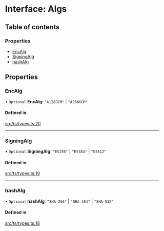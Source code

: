 # Interface: Algs

## Table of contents

### Properties

- [EncAlg](Algs.md#encalg)
- [SigningAlg](Algs.md#signingalg)
- [hashAlg](Algs.md#hashalg)

## Properties

### EncAlg

• `Optional` **EncAlg**: ``"A128GCM"`` \| ``"A256GCM"``

#### Defined in

[src/ts/types.ts:20](https://gitlab.com/i3-market/code/wp3/t3.2/conflict-resolution/non-repudiation-library/-/blob/31fe7d0/src/ts/types.ts#L20)

___

### SigningAlg

• `Optional` **SigningAlg**: ``"ES256"`` \| ``"ES384"`` \| ``"ES512"``

#### Defined in

[src/ts/types.ts:19](https://gitlab.com/i3-market/code/wp3/t3.2/conflict-resolution/non-repudiation-library/-/blob/31fe7d0/src/ts/types.ts#L19)

___

### hashAlg

• `Optional` **hashAlg**: ``"SHA-256"`` \| ``"SHA-384"`` \| ``"SHA-512"``

#### Defined in

[src/ts/types.ts:18](https://gitlab.com/i3-market/code/wp3/t3.2/conflict-resolution/non-repudiation-library/-/blob/31fe7d0/src/ts/types.ts#L18)
